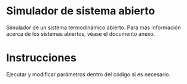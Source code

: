 Simulador de sistema abierto
===========================

Simulador de un sistema termodinámico abierto. Para más información acerca de los sistemas abiertos, véase el documento anexo.

Instrucciones
============

Ejecutar y modificar parámetros dentro del código si es necesario.